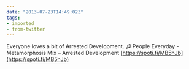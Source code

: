 ```yaml
---
date: "2013-07-23T14:49:02Z"
tags:
- imported
- from-twitter
---
```

Everyone loves a bit of Arrested Development. ♫ People Everyday - Metamorphosis Mix – Arrested Development [https://spoti.fi/MB5hJb](https://spoti.fi/MB5hJb)
